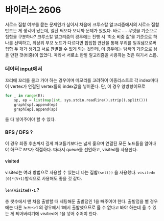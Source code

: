 # 바이러스 2606

서로소 집합 여부를 묻는 문제인가 싶어서 처음에 크루스칼 알고리즘에서의 서로소 집합 만드는 게 생각이 났는데, 일단 써보다 보니까 문제가 있었다. 바로 .... 무엇을 기준으로 집합을 구분하나? 크루스칼 알고리즘의 경우에는 진행 시 '최소 비중 값'을 기준으로 하나를 선택하고, 최상위 부모 노드가 다르다면 합집합 연산을 통해 무리를 일궈냄으로써 집합 두 개가 생기고 서로 판별할 수 있게 되는 것인데, 이 경우에는 탐색의 기준으로 삼을 만한 것(비중)이 없었다. 따라서 서로소 판별 알고리즘을 사용하는 것은 여기서 스톱.

### 데이터 input에서

꼬리에 꼬리를 물고 가야 하는 경우이며 메모리를 고려하여 이중리스트로 각 index마다 이 vertex가 연결된 vertex들의 index값을 넣어준다. 단, 이 경우 양방향이므로

```python
for _ in range(E):
    sp, ep = list(map(int, sys.stdin.readline().strip().split()))
    graph[sp].append(ep)
    graph[ep].append(sp)
```

둘 다 넣어주어야 할 수 있다.

### BFS / DFS ?

이 경우 최종 후손까지 깊게 파고들기보다는 넓게 훑으며 연결된 모든 노드들을 알아내야 하므로 `BFS`가 적절하다. 따라서 queue를 선언하고, visited를 사용한다.

#### visited

visited는 여러 방법으로 사용할 수 있는데 나는 집합`(set())` 을 사용했다. `visited=[0]*(V+1)`방식으로 사용해도 좋을 것 같다.

#### `len(visited)-1` ?

총 갯수에서 맨 처음 출발할 때 세팅해둔 출발점인 1을 빼주어야 한다. 출발점을 뺄 경우에는 다른 노드->1 의 경우에서 1에서 출발했으므로 올 수 없다고 봐야 하는데 올 수 있는 게 되어버리기에 visitied에 1을 넣어 주어야 한다.
